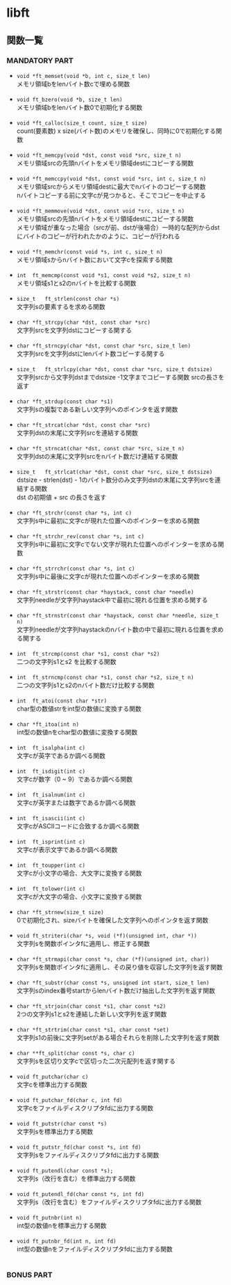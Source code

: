 # libft
## 関数一覧
### MANDATORY PART
- `void	*ft_memset(void *b, int c, size_t len)`  
メモリ領域bをlenバイト数cで埋める関数<br><br>
- `void	ft_bzero(void *b, size_t len)`  
メモリ領域bをlenバイト数0で初期化する関数<br><br>
- `void	*ft_calloc(size_t count, size_t size)`  
count(要素数) x size(バイト数)のメモリを確保し、同時に0で初期化する関数<br><br>
- `void	*ft_memcpy(void *dst, const void *src, size_t n)`  
メモリ領域srcの先頭nバイトをメモリ領域destにコピーする関数<br><br>
- `void	*ft_memccpy(void *dst, const void *src, int c, size_t n)`  
メモリ領域srcからメモリ領域destに最大でnバイトのコピーする関数  
nバイトコピーする前に文字cが見つかると、そこでコピーを中止する<br><br>
- `void	*ft_memmove(void *dst, const void *src, size_t n)`  
メモリ領域srcの先頭nバイトをメモリ領域destにコピーする関数  
メモリ領域が重なった場合（srcが前、dstが後場合）一時的な配列からdstにバイトのコピーが行われたかのように、コピーが行われる<br><br>
- `void	*ft_memchr(const void *s, int c, size_t n)`  
メモリ領域sからnバイト数において文字cを探索する関数<br><br>
- `int	ft_memcmp(const void *s1, const void *s2, size_t n)`  
メモリ領域s1とs2のnバイトを比較する関数<br><br>
- `size_t	ft_strlen(const char *s)`  
文字列sの要素するを求める関数<br><br>
- `char	*ft_strcpy(char *dst, const char *src)`  
文字列srcを文字列dstにコピーする関する<br><br>
- `char	*ft_strncpy(char *dst, const char *src, size_t len)`  
文字列srcを文字列dstにlenバイト数コピーする関する<br><br>
- `size_t	ft_strlcpy(char *dst, const char *src, size_t dstsize)`  
文字列srcから文字列dstまでdstsize -1文字までコピーする関数 srcの長さを返す<br><br>
- `char	*ft_strdup(const char *s1)`  
文字列sの複製である新しい文字列へのポインタを返す関数<br><br>
- `char	*ft_strcat(char *dst, const char *src)`  
文字列dstの末尾に文字列srcを連結する関数<br><br>
- `char	*ft_strncat(char *dst, const char *src, size_t n)`  
文字列dstの末尾に文字列srcをnバイト数だけ連結する関数<br><br>
- `size_t	ft_strlcat(char *dst, const char *src, size_t dstsize)`  
dstsize - strlen(dst) - 1のバイト数分のみ文字列dstの末尾に文字列srcを連結する関数  
dst の初期値 + src の長さを返す<br><br>
- `char	*ft_strchr(const char *s, int c)`  
文字列s中に最初に文字cが現れた位置へのポインターを求める関数<br><br>
- `char *ft_strchr_rev(const char *s, int c)`  
文字列s中に最初に文字cでない文字が現れた位置へのポインターを求める関数<br><br>
- `char	*ft_strrchr(const char *s, int c)`  
文字列s中に最後に文字cが現れた位置へのポインターを求める関数<br><br>
- `char	*ft_strstr(const char *haystack, const char *needle)`  
文字列needleが文字列haystack中で最初に現れる位置を求める関する<br><br>
- `char	*ft_strnstr(const char *haystack, const char *needle, size_t n)`  
文字列needleが文字列haystackのnバイト数の中で最初に現れる位置を求める関する<br><br>
- `int	ft_strcmp(const char *s1, const char *s2)`  
二つの文字列s1とs2 を比較する関数<br><br>
- `int	ft_strncmp(const char *s1, const char *s2, size_t n)`  
二つの文字列s1とs2のnバイト数だけ比較する関数<br><br>
- `int	ft_atoi(const char *str)`  
char型の数値strをint型の数値に変換する関数<br><br>
- `char	*ft_itoa(int n)`  
int型の数値nをchar型の数値に変換する関数<br><br>
- `int	ft_isalpha(int c)`  
文字cが英字であるか調べる関数<br><br>
- `int	ft_isdigit(int c)`  
文字cが数字（0 ~ 9）であるか調べる関数<br><br>
- `int	ft_isalnum(int c)`  
文字cが英字または数字であるか調べる関数<br><br>
- `int	ft_isascii(int c)`  
文字cがASCIIコードに合致するか調べる関数<br><br>
- `int	ft_isprint(int c)`  
文字cが表示文字であるか調べる関数<br><br>
- `int	ft_toupper(int c)`  
文字cが小文字の場合、大文字に変換する関数<br><br>
- `int	ft_tolower(int c)`  
文字cが大文字の場合、小文字に変換する関数<br><br>
- `char	*ft_strnew(size_t size)`  
0で初期化され、sizeバイトを確保した文字列へのポインタを返す関数<br><br>
- `void	ft_striteri(char *s, void (*f)(unsigned int, char *))`  
文字列sを関数ポインタfに適用し、修正する関数<br><br>
- `char	*ft_strmapi(char const *s, char (*f)(unsigned int, char))`  
文字列sを関数ポインタfに適用し、その戻り値を収容した文字列を返す関数<br><br>
- `char	*ft_substr(char const *s, unsigned int start, size_t len)`  
文字列sのindex番号startからlenバイト数だけ抽出した文字列を返す関数<br><br>
- `char	*ft_strjoin(char const *s1, char const *s2)`  
2つの文字列s1とs2を連結した新しい文字列を返す関数<br><br>
- `char	*ft_strtrim(char const *s1, char const *set)`  
文字列s1の前後に文字列setがある場合それらを削除した文字列を返す関数<br><br>
- `char	**ft_split(char const *s, char c)`  
文字列sを区切り文字cで区切った二次元配列を返す関する<br><br>
- `void	ft_putchar(char c)`  
文字cを標準出力する関数<br><br>
- `void	ft_putchar_fd(char c, int fd)`  
文字cをファイルディスクリプタfdに出力する関数<br><br>
- `void	ft_putstr(char const *s)`  
文字列sを標準出力する関数<br><br>
- `void	ft_putstr_fd(char const *s, int fd)`  
文字列sをファイルディスクリプタfdに出力する関数<br><br>
- `void	ft_putendl(char const *s);`  
文字列s（改行を含む）を標準出力する関数<br><br>
- `void	ft_putendl_fd(char const *s, int fd)`  
文字列s（改行を含む）をファイルディスクリプタfdに出力する関数<br><br>
- `void	ft_putnbr(int n)`  
int型の数値nを標準出力する関数<br><br>
- `void	ft_putnbr_fd(int n, int fd)`  
int型の数値nをファイルディスクリプタfdに出力する関数<br><br>

### BONUS PART
